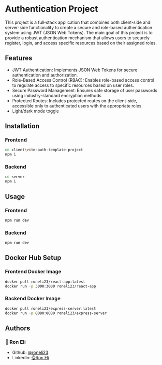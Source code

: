 
# Authentication Project

This project is a full-stack application that combines both client-side and server-side functionality to create a secure and role-based authentication system using JWT (JSON Web Tokens). The main goal of this project is to provide a robust authentication mechanism that allows users to securely register, login, and access specific resources based on their assigned roles.

## Features

- JWT Authentication: Implements JSON Web Tokens for secure authentication and authorization.
- Role-Based Access Control (RBAC): Enables role-based access control to regulate access to specific resources based on user roles.
- Secure Password Management: Ensures safe storage of user passwords using industry-standard encryption methods.
- Protected Routes: Includes protected routes on the client-side, accessible only to authenticated users with the appropriate roles.
- Light/dark mode toggle






## Installation

### Frontend

```bash
cd client\vite-auth-template-project
npm i

```
### Backend

```bash
cd server
npm i
```

## Usage

### Frontend
```bash
npm run dev
```
### Backend

```bash
npm run dev
```

## Docker Hub Setup

### Frontend Docker Image
```bash
docker pull roneli23/react-app:latest
docker run -p 3000:3000 roneli23/react-app
```
### Backend Docker Image
```bash
docker pull roneli23/express-server:latest
docker run -p 8080:8080 roneli23/express-server
```

## Authors

### 👤 Ron Eli
- Github: [@roneli23](https://github.com/roneli23)
- LinkedIn: [@Ron Eli](https://www.linkedin.com/in/ron-eli-ba47a9226/)

